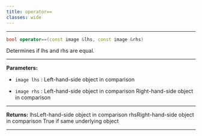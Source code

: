 ```yaml
---
title: operator==
classes: wide
---
```



---

```cpp
bool operator==(const image &lhs, const image &rhs)
```


Determines if lhs and rhs are equal. 


---
**Parameters:**

 - `image lhs`
: Left-hand-side object in comparison 

 - `image rhs`
: Left-hand-side object in comparison Right-hand-side object in comparison 


---
**Returns:** lhsLeft-hand-side object in comparison rhsRight-hand-side object in comparison True if same underlying object 

---
